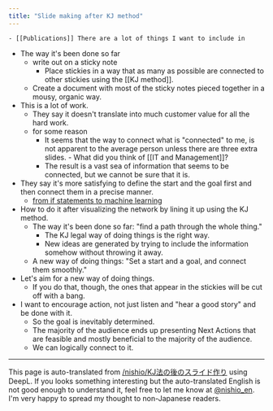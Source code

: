```yaml
---
title: "Slide making after KJ method"
---
```


    - [[Publications]] There are a lot of things I want to include in
- The way it's been done so far
    - write out on a sticky note
        - Place stickies in a way that as many as possible are connected to other stickies using the [[KJ method]].
    - Create a document with most of the sticky notes pieced together in a mousy, organic way.
- This is a lot of work.
    - They say it doesn't translate into much customer value for all the hard work.
    - for some reason
        - It seems that the way to connect what is "connected" to me, is not apparent to the average person unless there are three extra slides.
                - What did you think of [[IT and Management]]?
        - The result is a vast sea of information that seems to be connected, but we cannot be sure that it is.
- They say it's more satisfying to define the start and the goal first and then connect them in a precise manner.
    - [from if statements to machine learning](https://www.slideshare.net/nishio/if-80195170)
- How to do it after visualizing the network by lining it up using the KJ method.
    - The way it's been done so far: "find a path through the whole thing."
        - The KJ legal way of doing things is the right way.
        - New ideas are generated by trying to include the information somehow without throwing it away.
    - A new way of doing things: "Set a start and a goal, and connect them smoothly."
- Let's aim for a new way of doing things.
    - If you do that, though, the ones that appear in the stickies will be cut off with a bang.
- I want to encourage action, not just listen and "hear a good story" and be done with it.
    - So the goal is inevitably determined.
    - The majority of the audience ends up presenting Next Actions that are feasible and mostly beneficial to the majority of the audience.
    - We can logically connect to it.

---
This page is auto-translated from [/nishio/KJ法の後のスライド作り](https://scrapbox.io/nishio/KJ法の後のスライド作り) using DeepL. If you looks something interesting but the auto-translated English is not good enough to understand it, feel free to let me know at [@nishio_en](https://twitter.com/nishio_en). I'm very happy to spread my thought to non-Japanese readers.